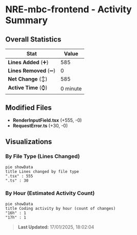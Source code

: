 # NRE-mbc-frontend - Activity Summary 

## Overall Statistics

| Stat                   | Value                                                             |
| ---------------------- | ----------------------------------------------------------------- |
| **Lines Added** (➕)   | 585                                          |
| **Lines Removed** (➖) | 0                                        |
| **Net Change** (↕)    | 585                |
| **Active Time** (⌚)   | 0 minute |


## Modified Files
- **RenderInputField.tsx** (+555, -0)
- **RequestError.ts** (+30, -0)

## Visualizations

### By File Type (Lines Changed)

```mermaid
pie showData
title Lines changed by file type
".tsx" : 555
".ts" : 30
```

### By Hour (Estimated Activity Count)

```mermaid
pie showData
title Coding activity by hour (count of changes)
"16h" : 1
"17h" : 1
```


> **Last Updated:** 17/01/2025, 18:02:04